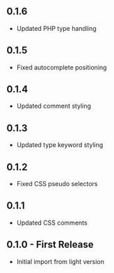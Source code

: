## 0.1.6
* Updated PHP type handling

## 0.1.5
* Fixed autocomplete positioning

## 0.1.4
* Updated comment styling

## 0.1.3
* Updated type keyword styling

## 0.1.2
* Fixed CSS pseudo selectors

## 0.1.1
* Updated CSS comments

## 0.1.0 - First Release
* Initial import from light version
